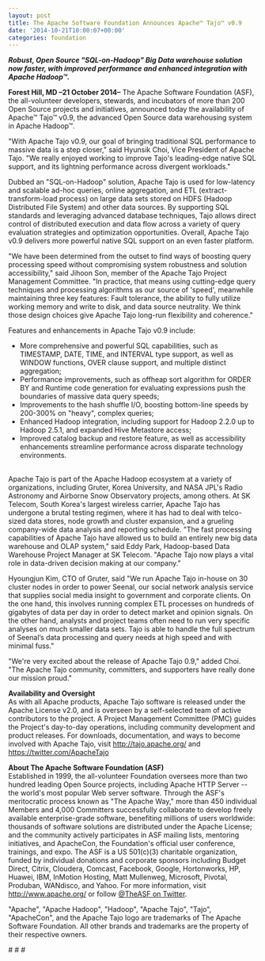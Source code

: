 ```yaml
---
layout: post
title: The Apache Software Foundation Announces Apache™ Tajo™ v0.9
date: '2014-10-21T10:00:07+00:00'
categories: foundation
---
```

<div><b><i>Robust, Open Source &quot;SQL-on-Hadoop&quot; Big Data warehouse solution now faster, with improved performance and enhanced integration with Apache Hadoop™.</i></b></div> 
  <p> </p> 
  <div> 
    <p><b>Forest Hill, MD –21 October 2014–</b> The Apache Software Foundation (ASF), the all-volunteer developers, stewards, and incubators of more than 200 Open Source projects and initiatives, announced today the availability of Apache™ Tajo™ v0.9, the advanced Open Source data warehousing system in Apache Hadoop™.</p> 
  </div> 
  <div>&quot;With Apache Tajo v0.9, our goal of bringing traditional SQL performance to massive data is a step closer,&quot; said Hyunsik Choi, Vice President of Apache Tajo. &quot;We really enjoyed working to improve Tajo's leading-edge native SQL support, and its lightning performance across divergent workloads.&quot;</div> 
  <p> </p> 
  <div> 
    <p>Dubbed an &quot;SQL-on-Hadoop&quot; solution, Apache Tajo is used for low-latency and scalable ad-hoc queries, online aggregation, and ETL (extract-transform-load process) on large data sets stored on HDFS (Hadoop Distributed File System) and other data sources. By supporting SQL standards and leveraging advanced database techniques, Tajo allows direct control of distributed execution and data flow across a variety of query evaluation strategies and optimization opportunities. Overall, Apache Tajo v0.9 delivers more powerful native SQL support on an even faster platform.</p> 
  </div> 
  <div>&quot;We have been determined from the outset to find ways of boosting query processing speed without compromising system robustness and solution accessibility,&quot; said Jihoon Son, member of the Apache Tajo Project Management Committee. &quot;In practice, that means using cutting-edge query techniques and processing algorithms as our source of 'speed', meanwhile maintaining three key features: Fault tolerance, the ability to fully utilize working memory and write to disk, and data source neutrality. We think those design choices give Apache Tajo long-run flexibility and coherence.&quot;</div> 
  <p> </p> 
  <div> 
    <p>Features and enhancements in Apache Tajo v0.9 include:</p> 
  </div> 
  <div> 
    <ul> 
      <li>More comprehensive and powerful SQL capabilities, such as TIMESTAMP, DATE, TIME, and INTERVAL type support, as well as WINDOW functions, OVER clause support, and multiple distinct aggregation;</li> 
      <li>Performance improvements, such as offheap sort algorithm for ORDER BY and Runtime code generation for evaluating expressions push the boundaries of massive data query speeds;</li> 
      <li>Improvements to the hash shuffle I/O, boosting bottom-line speeds by 200-300% on &quot;heavy&quot;, complex queries;</li> 
      <li>Enhanced Hadoop integration, including support for Hadoop 2.2.0 up to Hadoop 2.5.1, and expanded Hive Metastore access;</li> 
      <li>Improved catalog backup and restore feature, as well as accessibility enhancements streamline performance across disparate technology environments.</li> 
    </ul> 
  </div> 
  <div><br /></div> 
  <div>Apache Tajo is part of the Apache Hadoop ecosystem at a variety of organizations, including Gruter, Korea University, and NASA JPL's Radio Astronomy and Airborne Snow Observatory projects, among others. At SK Telecom, South Korea's largest wireless carrier, Apache Tajo has undergone a brutal testing regimen, where it has had to deal with telco-sized data stores, node growth and cluster expansion, and a grueling company-wide data analysis and reporting schedule. &quot;The fast processing capabilities of Apache Tajo have allowed us to build an entirely new big data warehouse and OLAP system,&quot; said Eddy Park, Hadoop-based Data Warehouse Project Manager at SK Telecom. &quot;Apache Tajo now plays a vital role in data-driven decision making at our company.&quot;</div> 
  <p> </p> 
  <div> 
    <p>Hyoungjun Kim, CTO of Gruter, said &quot;We run Apache Tajo in-house on 30 cluster nodes in order to power Seenal, our social network analysis service that supplies social media insight to government and corporate clients. On the one hand, this involves running complex ETL processes on hundreds of gigabytes of data per day in order to detect market and opinion signals. On the other hand, analysts and project teams often need to run very specific analyses on much smaller data sets. Tajo is able to handle the full spectrum of Seenal’s data processing and query needs at high speed and with minimal fuss.&quot;</p> 
  </div> 
  <p> </p> 
  <div> 
    <p>&quot;We're very excited about the release of Apache Tajo 0.9,&quot; added Choi. &quot;The Apache Tajo community, committers, and supporters have really done our mission proud.&quot;</p> 
  </div> 
  <p> </p> 
  <div> 
    <p><b>Availability and Oversight<br /></b>As with all Apache products, Apache Tajo software is released under the Apache License v2.0, and is overseen by a self-selected team of active contributors to the project. A Project Management Committee (PMC) guides the Project's day-to-day operations, including community development and product releases. For downloads, documentation, and ways to become involved with Apache Tajo, visit <a href="http://tajo.apache.org/">http://tajo.apache.org/</a> and <a href="https://twitter.com/ApacheTajo">https://twitter.com/ApacheTajo</a></p> 
  </div> 
  <p> </p> 
  <div> 
    <p><b>About The Apache Software Foundation (ASF)<br /></b>Established in 1999, the all-volunteer Foundation oversees more than two hundred leading Open Source projects, including Apache HTTP Server --the world's most popular Web server software. Through the ASF's meritocratic process known as &quot;The Apache Way,&quot; more than 450 individual Members and 4,000 Committers successfully collaborate to develop freely available enterprise-grade software, benefiting millions of users worldwide: thousands of software solutions are distributed under the Apache License; and the community actively participates in ASF mailing lists, mentoring initiatives, and ApacheCon, the Foundation's official user conference, trainings, and expo. The ASF is a US 501(c)(3) charitable organization, funded by individual donations and corporate sponsors including Budget Direct, Citrix, Cloudera, Comcast, Facebook, Google, Hortonworks, HP, Huawei, IBM, InMotion Hosting, Matt Mullenweg, Microsoft, Pivotal, Produban, WANdisco, and Yahoo. For more information, visit <a href="http://www.apache.org/">http://www.apache.org/</a> or follow <a href="https://twitter.com/TheASF">@TheASF on Twitter</a>.</p> 
  </div> 
  <p> </p> 
  <div> 
    <p>&quot;Apache&quot;, &quot;Apache Hadoop&quot;, &quot;Hadoop&quot;, &quot;Apache Tajo&quot;, &quot;Tajo&quot;, &quot;ApacheCon&quot;, and the Apache Tajo logo are trademarks of The Apache Software Foundation. All other brands and trademarks are the property of their respective owners.</p> 
  </div> 
  <p> </p> 
  <div> 
    <p># # #</p> 
  </div>
